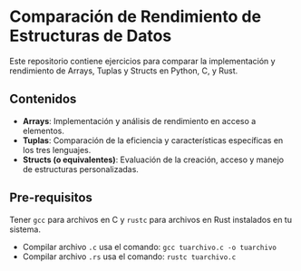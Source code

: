 # Comparación de Rendimiento de Estructuras de Datos

Este repositorio contiene ejercicios para comparar la implementación y rendimiento de Arrays, Tuplas y Structs en Python, C, y Rust.

## Contenidos

- **Arrays**: Implementación y análisis de rendimiento en acceso a elementos.
- **Tuplas**: Comparación de la eficiencia y características específicas en los tres lenguajes.
- **Structs (o equivalentes)**: Evaluación de la creación, acceso y manejo de estructuras personalizadas.

## Pre-requisitos

Tener `gcc` para archivos en C y `rustc` para archivos en Rust instalados en tu sistema.

- Compilar archivo `.c` usa el comando: `gcc tuarchivo.c -o tuarchivo`
- Compilar archivo `.rs` usa el comando: `rustc tuarchivo.c`
